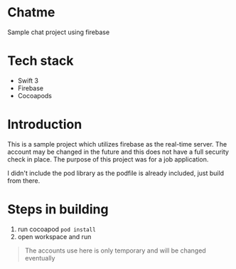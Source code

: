 # Chatme
Sample chat project using firebase

# Tech stack
 - Swift 3
 - Firebase
 - Cocoapods
 
 # Introduction
 This is a sample project which utilizes firebase as the real-time server. The account may be changed in the future and this does not have a full security check in place. The purpose of this project was for a job application.
 
 I didn't include the pod library as the podfile is already included, just build from there.
 
 
 # Steps in building
 1. run cocoapod `pod install`
 2. open workspace and run
 
 > The accounts use here is only temporary and will be changed eventually
